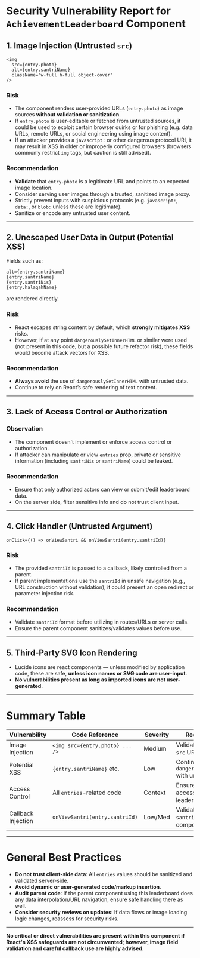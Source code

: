 # Security Vulnerability Report for `AchievementLeaderboard` Component

## 1. **Image Injection (Untrusted `src`)**

```tsx
<img
  src={entry.photo}
  alt={entry.santriName}
  className="w-full h-full object-cover"
/>
```

### **Risk**

- The component renders user-provided URLs (`entry.photo`) as image sources **without validation or sanitization**.
- If `entry.photo` is user-editable or fetched from untrusted sources, it could be used to exploit certain browser quirks or for phishing (e.g. data URLs, remote URLs, or social engineering using image content).
- If an attacker provides a `javascript:` or other dangerous protocol URI, it may result in XSS in older or improperly configured browsers (browsers commonly restrict `img` tags, but caution is still advised).

### **Recommendation**

- **Validate** that `entry.photo` is a legitimate URL and points to an expected image location.
- Consider serving user images through a trusted, sanitized image proxy.
- Strictly prevent inputs with suspicious protocols (e.g. `javascript:`, `data:`, or `blob:` unless these are legitimate).
- Sanitize or encode any untrusted user content.

---

## 2. **Unescaped User Data in Output (Potential XSS)**

Fields such as:

```tsx
alt={entry.santriName}
{entry.santriName}
{entry.santriNis}
{entry.halaqahName}
```

are rendered directly.

### **Risk**

- React escapes string content by default, which **strongly mitigates XSS** risks.
- However, if at any point `dangerouslySetInnerHTML` or similar were used (not present in this code, but a possible future refactor risk), these fields would become attack vectors for XSS.

### **Recommendation**

- **Always avoid** the use of `dangerouslySetInnerHTML` with untrusted data.
- Continue to rely on React’s safe rendering of text content.

---

## 3. **Lack of Access Control or Authorization**

### **Observation**

- The component doesn't implement or enforce access control or authorization.
- If attacker can manipulate or view `entries` prop, private or sensitive information (including `santriNis` or `santriName`) could be leaked.

### **Recommendation**

- Ensure that only authorized actors can view or submit/edit leaderboard data.
- On the server side, filter sensitive info and do not trust client input.

---

## 4. **Click Handler (Untrusted Argument)**

```tsx
onClick={() => onViewSantri && onViewSantri(entry.santriId)}
```

### **Risk**

- The provided `santriId` is passed to a callback, likely controlled from a parent.
- If parent implementations use the `santriId` in unsafe navigation (e.g., URL construction without validation), it could present an open redirect or parameter injection risk.

### **Recommendation**

- Validate `santriId` format before utilizing in routes/URLs or server calls.
- Ensure the parent component sanitizes/validates values before use.

---

## 5. **Third-Party SVG Icon Rendering**

- Lucide icons are react components — unless modified by application code, these are safe, **unless icon names or SVG code are user-input**.
- **No vulnerabilities present as long as imported icons are not user-generated.**

---

# **Summary Table**

| Vulnerability      | Code Reference                  | Severity | Recommendation                                                   |
| ------------------ | ------------------------------- | -------- | ---------------------------------------------------------------- |
| Image Injection    | `<img src={entry.photo} ... />` | Medium   | Validate/sanitize image `src` URLs from user input               |
| Potential XSS      | `{entry.santriName}` etc.       | Low      | Continue to avoid `dangerouslySetInnerHTML` with untrusted input |
| Access Control     | All `entries`-related code      | Context  | Ensure server-side access control on leaderboard data            |
| Callback Injection | `onViewSantri(entry.santriId)`  | Low/Med  | Validate/sanitize `santriId` in parent component/server          |

---

# **General Best Practices**

- **Do not trust client-side data**: All `entries` values should be sanitized and validated server-side.
- **Avoid dynamic or user-generated code/markup insertion**.
- **Audit parent code**: If the parent component using this leaderboard does any data interpolation/URL navigation, ensure safe handling there as well.
- **Consider security reviews on updates**: If data flows or image loading logic changes, reassess for security risks.

---

**No critical or direct vulnerabilities are present within this component if React's XSS safeguards are not circumvented; however, image field validation and careful callback use are highly advised.**
